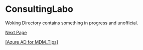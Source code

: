 # ConsultingLabo
Woking Directory contains something in progress and unofficial.

[Next Page](AzureADforMDM_Tips)

[[Azure AD for MDM_Tips]](https://github.com/hiroakimurata/ConsultingLabo/blob/master/AzureADforMDM_Tips.md)

